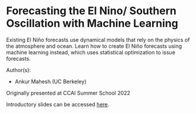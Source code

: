 # Forecasting the El Nino/ Southern Oscillation with Machine Learning
Existing El Niño forecasts use dynamical models that rely on the physics of the atmosphere and ocean. Learn how to create El Niño forecasts using machine learning instead, which uses statistical optimization to issue forecasts.

Author(s):
* Ankur Mahesh (UC Berkeley)

Originally presented at CCAI Summer School 2022

Introductory slides can be accessed [here](https://docs.google.com/presentation/d/1GeqTg06fBcDXI9ffrvqiMxlnxO12lsHLe_m03N18Kog/edit).
